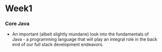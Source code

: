 # Week1

### Core Java

- An important (albeit slightly mundane) look into the fundamentals of Java - a programming language that will play an integral role in the back end of our full stack development endeavors.
